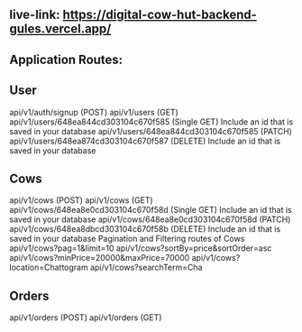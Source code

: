 ## live-link: https://digital-cow-hut-backend-gules.vercel.app/


## Application Routes:
## User
api/v1/auth/signup (POST)
api/v1/users (GET)
api/v1/users/648ea844cd303104c670f585 (Single GET) Include an id that is saved in your database
api/v1/users/648ea844cd303104c670f585 (PATCH)
api/v1/users/648ea874cd303104c670f587 (DELETE) Include an id that is saved in your database
## Cows
api/v1/cows (POST)
api/v1/cows (GET)
api/v1/cows/648ea8e0cd303104c670f58d (Single GET) Include an id that is saved in your database
api/v1/cows/648ea8e0cd303104c670f58d (PATCH)
api/v1/cows/648ea8dbcd303104c670f58b (DELETE) Include an id that is saved in your database
Pagination and Filtering routes of Cows
api/v1/cows?pag=1&limit=10
api/v1/cows?sortBy=price&sortOrder=asc
api/v1/cows?minPrice=20000&maxPrice=70000
api/v1/cows?location=Chattogram
api/v1/cows?searchTerm=Cha
## Orders
api/v1/orders (POST)
api/v1/orders (GET)